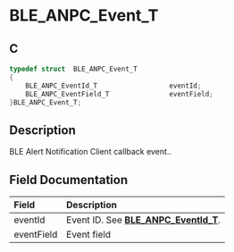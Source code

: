 # BLE_ANPC_Event_T

## C

```c
typedef struct  BLE_ANPC_Event_T
{
    BLE_ANPC_EventId_T                  eventId;
    BLE_ANPC_EventField_T               eventField;
}BLE_ANPC_Event_T;
```

## Description

BLE Alert Notification Client callback event..


## Field Documentation

|Field|Description|
|:---|:---|
|eventId|Event ID. See **[BLE_ANPC_EventId_T](GUID-6B001FFC-2FB3-4121-BBE3-7C382205F26C.md)**.|
|eventField|Event field|
